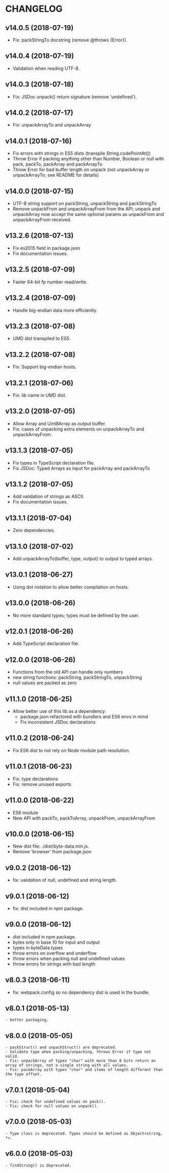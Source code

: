 # CHANGELOG

## v14.0.5 (2018-07-19)
- Fix: packStringTo docstring (remove @throws {Error}).

## v14.0.4 (2018-07-19)
- Validation when reading UTF-8.

## v14.0.3 (2018-07-18)
- Fix: JSDoc unpack() return signature (remove 'undefined').

## v14.0.2 (2018-07-17)
- Fix: unpackArrayTo and unpackArray

## v14.0.1 (2018-07-16)
- Fix errors with strings in ES5 dists (transpile String.codePointAt())
- Throw Error if packing anything other than Number, Boolean or null with pack, packTo, packArray and packArrayTo
- Throw Error for bad buffer length on unpack (not unpackArray or unpackArrayTo; see README for details)

## v14.0.0 (2018-07-15)
- UTF-8 string support on packString, unpackString and packStringTo
- Remove unpackFrom and unpackArrayFrom from the API; unpack and unpackArray now accept the same optional params as unpackFrom and unpackArrayFrom received.

## v13.2.6 (2018-07-13)
- Fix es2015 field in package.json
- Fix documentation issues.

## v13.2.5 (2018-07-09)
- Faster 64-bit fp number read/write.

## v13.2.4 (2018-07-09)
- Handle big-endian data more efficiently.

## v13.2.3 (2018-07-08)
- UMD dist transpiled to ES5.

## v13.2.2 (2018-07-08)
- Fix: Support big-endian hosts.

## v13.2.1 (2018-07-06)
- Fix: lib name in UMD dist.

## v13.2.0 (2018-07-05)
- Allow Array and Uint8Array as output buffer.
- Fix: cases of unpacking extra elements on unpackArrayTo and unpackArrayFrom.

## v13.1.3 (2018-07-05)
- Fix types in TypeScript declaration file.
- Fix JSDoc: Typed Arrays as input for packArray and packArrayTo

## v13.1.2 (2018-07-05)
- Add validation of strings as ASCII.
- Fix documentation issues.

## v13.1.1 (2018-07-04)
- Zero dependencies.

## v13.1.0 (2018-07-02)
- Add unpackArrayTo(buffer, type, output) to output to typed arrays.

## v13.0.1 (2018-06-27)
- Using dot notation to allow better compilation on hosts.

## v13.0.0 (2018-06-26)
- No more standard types; types must be defined by the user.

## v12.0.1 (2018-06-26)
- Add TypeScript declaration file.

## v12.0.0 (2018-06-26)
- Functions from the old API can handle only numbers
- new string functions: packString, packStringTo, unpackString
- null values are packed as zero

## v11.1.0 (2018-06-25)
- Allow better use of this lib as a dependency:
	- package.json refactored with bundlers and ES6 envs in mind
	- Fix inconsistent JSDoc declarations

## v11.0.2 (2018-06-24)
- Fix ES6 dist to not rely on Node module path resolution.

## v11.0.1 (2018-06-23)
- Fix: type declarations
- Fix: remove unused exports

## v11.0.0 (2018-06-22)
- ES6 module
- New API with packTo, packToArray, unpackFrom, unpackArrayFrom

## v10.0.0 (2018-06-15)
- New dist file: ./dist/byte-data.min.js.
- Remove 'browser' from package.json

## v9.0.2 (2018-06-12)
- fix: validation of null, undefined and string length.

## v9.0.1 (2018-06-12)
- fix: dist included in npm package.

## v9.0.0 (2018-06-12)
- dist included in npm package.
- bytes only in base 10 for input and output
- types in byteData.types
- throw errors on overflow and underflow
- throw errors when packing null and undefined values
- throw errors for strings with bad length

## v8.0.3 (2018-06-11)
- fix: webpack.config so no dependency dist is used in the bundle.

## v8.0.1 (2018-05-13)
	- better packaging.

## v8.0.0 (2018-05-05)
	- packStruct() and unpackStruct() are deprecated.
	- Validate type when packing/unpacking, throws Error if type not valid.
	- Fix: unpackArray of types "char" with more than 8 bits return an array of strings, not a single string with all values.
	- Fix: packArray with types "char" and items of length different than the type offset.

## v7.0.1 (2018-05-04)
	- Fix: check for undefined values on pack().
	- Fix: check for null values on unpack().

## v7.0.0 (2018-05-03)
	- Type class is deprecated. Types should be defined as Object<string, *>.

## v6.0.0 (2018-05-03)
	- findString() is deprecated.